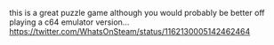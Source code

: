 this is a great puzzle game although you would probably be better off playing a c64 emulator version... https://twitter.com/WhatsOnSteam/status/1162130005142462464